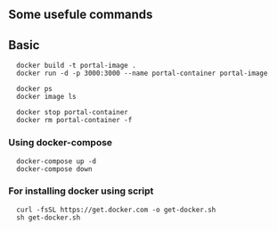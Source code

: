 ## Some usefule commands


## Basic

```
  docker build -t portal-image .
  docker run -d -p 3000:3000 --name portal-container portal-image

  docker ps
  docker image ls

  docker stop portal-container
  docker rm portal-container -f
```

### Using docker-compose

```
  docker-compose up -d
  docker-compose down
```

### For installing docker using script
```
  curl -fsSL https://get.docker.com -o get-docker.sh
  sh get-docker.sh
```


